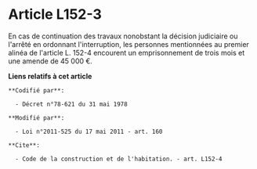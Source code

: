 # Article L152-3

En cas de continuation des travaux nonobstant la décision judiciaire ou l'arrêté en ordonnant l'interruption, les personnes
mentionnées au premier alinéa de l'article L. 152-4 encourent un emprisonnement de trois mois et une amende de 45 000 €.

**Liens relatifs à cet article**

	**Codifié par**:

	  - Décret n°78-621 du 31 mai 1978

	**Modifié par**:

	  - Loi n°2011-525 du 17 mai 2011 - art. 160

	**Cite**:

	  - Code de la construction et de l'habitation. - art. L152-4
